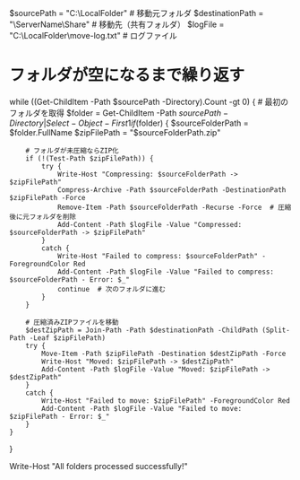 $sourcePath = "C:\LocalFolder"  # 移動元フォルダ
$destinationPath = "\\ServerName\Share\"  # 移動先（共有フォルダ）
$logFile = "C:\LocalFolder\move-log.txt"  # ログファイル

# フォルダが空になるまで繰り返す
while ((Get-ChildItem -Path $sourcePath -Directory).Count -gt 0) {
    # 最初のフォルダを取得
    $folder = Get-ChildItem -Path $sourcePath -Directory | Select-Object -First 1
    if ($folder) {
        $sourceFolderPath = $folder.FullName
        $zipFilePath = "$sourceFolderPath.zip"

        # フォルダが未圧縮ならZIP化
        if (!(Test-Path $zipFilePath)) {
            try {
                Write-Host "Compressing: $sourceFolderPath -> $zipFilePath"
                Compress-Archive -Path $sourceFolderPath -DestinationPath $zipFilePath -Force
                Remove-Item -Path $sourceFolderPath -Recurse -Force  # 圧縮後に元フォルダを削除
                Add-Content -Path $logFile -Value "Compressed: $sourceFolderPath -> $zipFilePath"
            }
            catch {
                Write-Host "Failed to compress: $sourceFolderPath" -ForegroundColor Red
                Add-Content -Path $logFile -Value "Failed to compress: $sourceFolderPath - Error: $_"
                continue  # 次のフォルダに進む
            }
        }

        # 圧縮済みZIPファイルを移動
        $destZipPath = Join-Path -Path $destinationPath -ChildPath (Split-Path -Leaf $zipFilePath)
        try {
            Move-Item -Path $zipFilePath -Destination $destZipPath -Force
            Write-Host "Moved: $zipFilePath -> $destZipPath"
            Add-Content -Path $logFile -Value "Moved: $zipFilePath -> $destZipPath"
        }
        catch {
            Write-Host "Failed to move: $zipFilePath" -ForegroundColor Red
            Add-Content -Path $logFile -Value "Failed to move: $zipFilePath - Error: $_"
        }
    }
}

Write-Host "All folders processed successfully!"